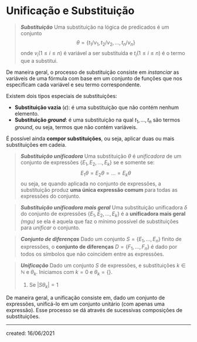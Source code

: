 # Unificação e Substituição


> ***Substituição***
> Uma substituição na lógica de predicados é um conjunto
>$$
  \theta = \{t_1/v_1, t_2/v_2, \dots, t_n/v_n\}
>$$
> onde $v_i(1 \leq i \leq n)$ é variável a ser substituída e $t_i(1 \leq i \leq n)$ é o termo que a substitui.

De maneira geral, o processo de substituição consiste em *instanciar* as variáveis de uma fórmula com base em um conjunto de funções que nos especificam cada variável e seu termo correspondente.

Existem dois tipos especiais de substituições:
- **Substituição vazia** ($\epsilon$): é uma substituição que não contém nenhum elemento.
- **Substituição *ground***: é uma substituição na qual $t_1,\dots,t_n$ são termos *ground*, ou seja, termos que não contém variáveis.

É possível ainda **compor substituições**, ou seja, aplicar duas ou mais substituições em cadeia.

> ***Substituição unificadora***
> Uma substituição $\theta$ é *unificadora* de um conjunto de expressões $\{E_1,E_2,\dots,E_k\}$ se e somente se:
>$$
  E_1\theta = E_2\theta = \dots = E_k\theta
>$$
> ou seja, se quando aplicada no conjunto de expressões, a substituição produz **uma única expressão comum** para todas as expressões do conjunto.

> ***Substituição unificadora mais geral***
> Uma substituição unificadora $\delta$ do conjunto de expressões $\{E_1, E_2, \dots, E_k\}$ é a **unificadora mais geral** *(mgu)* se ela é aquela que faz o mínimo possível de substituições para *unificar* o conjunto.

> ***Conjunto de diferenças***
> Dado um conjunto $S = \{E_1,\dots,E_n\}$ finito de expressões, o **conjunto de diferenças** $D = \{F_1,\dots,F_n\}$ é dado por todos os símbolos que não coincidem entre as expressões.

> ***Unificação***
> Dado um conjunto $S$ de expressões, e substituições $k \in \mathbb{N}$ e $\theta_k$. Iniciamos com $k = 0$ e $\theta_k = \{\}$.
> 1. Se $|S\theta_k| = 1$

De maneira geral, a unificação consiste em, dado um conjunto de expressões, unificá-lo em um conjunto unitário (com apenas uma expressão). Esse processo se dá através de sucessivas composições de substituições.

---

created: 16/06/2021
